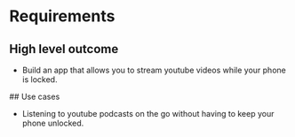 # Requirements

## High level outcome

- Build an app that allows you to stream youtube videos while your phone is locked.

## Use cases
- Listening to youtube podcasts on the go without having to keep your phone unlocked.
